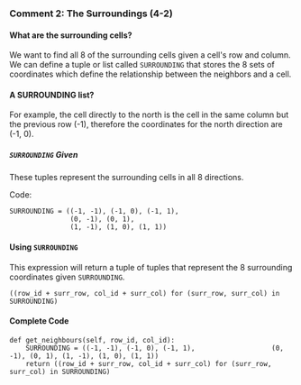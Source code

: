### Comment 2: The Surroundings (4-2)

#### What are the surrounding cells?
We want to find all 8 of the surrounding cells given a cell's row and column. We can define a tuple or list called `SURROUNDING` that stores the 8 sets of coordinates which define the relationship between the neighbors and a cell. 


#### A SURROUNDING list?
For example, the cell directly to the north is the cell in the same column but the previous row (-1), therefore the coordinates for the north direction are (-1, 0).

##### `SURROUNDING` Given
These tuples represent the surrounding cells in all 8 directions. 

Code: 
```
SURROUNDING = ((-1, -1), (-1, 0), (-1, 1),
               (0, -1), (0, 1),
               (1, -1), (1, 0), (1, 1))
```

#### Using `SURROUNDING`

This expression will return a tuple of tuples that represent the 8 surrounding coordinates given `SURROUNDING`.

```
((row_id + surr_row, col_id + surr_col) for (surr_row, surr_col) in SURROUNDING)
```

#### Complete Code
```
def get_neighbours(self, row_id, col_id):    
    SURROUNDING = ((-1, -1), (-1, 0), (-1, 1),                   (0, -1), (0, 1), (1, -1), (1, 0), (1, 1))    
    return ((row_id + surr_row, col_id + surr_col) for (surr_row, surr_col) in SURROUNDING)
```
